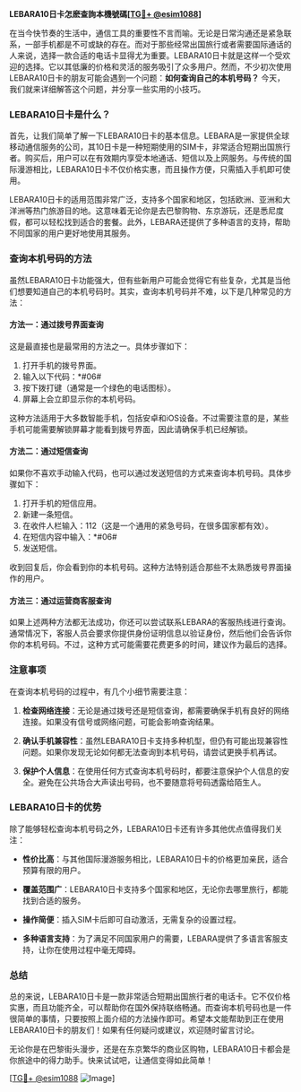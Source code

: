 **LEBARA10日卡怎麽查詢本機號碼[[TG💪+ @esim1088](https://t.me/s/esim1088)]**

在当今快节奏的生活中，通信工具的重要性不言而喻。无论是日常沟通还是紧急联系，一部手机都是不可或缺的存在。而对于那些经常出国旅行或者需要国际通话的人来说，选择一款合适的电话卡显得尤为重要。LEBARA10日卡就是这样一个受欢迎的选择。它以其低廉的价格和灵活的服务吸引了众多用户。然而，不少初次使用LEBARA10日卡的朋友可能会遇到一个问题：**如何查询自己的本机号码？** 今天，我们就来详细解答这个问题，并分享一些实用的小技巧。

### LEBARA10日卡是什么？

首先，让我们简单了解一下LEBARA10日卡的基本信息。LEBARA是一家提供全球移动通信服务的公司，其10日卡是一种短期使用的SIM卡，非常适合短期出国旅行者。购买后，用户可以在有效期内享受本地通话、短信以及上网服务。与传统的国际漫游相比，LEBARA10日卡不仅价格实惠，而且操作方便，只需插入手机即可使用。

LEBARA10日卡的适用范围非常广泛，支持多个国家和地区，包括欧洲、亚洲和大洋洲等热门旅游目的地。这意味着无论你是去巴黎购物、东京游玩，还是悉尼度假，都可以轻松找到适合的套餐。此外，LEBARA还提供了多种语言的支持，帮助不同国家的用户更好地使用其服务。

### 查询本机号码的方法

虽然LEBARA10日卡功能强大，但有些新用户可能会觉得它有些复杂，尤其是当他们想要知道自己的本机号码时。其实，查询本机号码并不难，以下是几种常见的方法：

#### 方法一：通过拨号界面查询

这是最直接也是最常用的方法之一。具体步骤如下：

1. 打开手机的拨号界面。
2. 输入以下代码：*#06#
3. 按下拨打键（通常是一个绿色的电话图标）。
4. 屏幕上会立即显示你的本机号码。

这种方法适用于大多数智能手机，包括安卓和iOS设备。不过需要注意的是，某些手机可能需要解锁屏幕才能看到拨号界面，因此请确保手机已经解锁。

#### 方法二：通过短信查询

如果你不喜欢手动输入代码，也可以通过发送短信的方式来查询本机号码。具体步骤如下：

1. 打开手机的短信应用。
2. 新建一条短信。
3. 在收件人栏输入：112（这是一个通用的紧急号码，在很多国家都有效）。
4. 在短信内容中输入：*#06#
5. 发送短信。

收到回复后，你会看到你的本机号码。这种方法特别适合那些不太熟悉拨号界面操作的用户。

#### 方法三：通过运营商客服查询

如果上述两种方法都无法成功，你还可以尝试联系LEBARA的客服热线进行查询。通常情况下，客服人员会要求你提供身份证明信息以验证身份，然后他们会告诉你你的本机号码。不过，这种方式可能需要花费更多的时间，建议作为最后的选择。

### 注意事项

在查询本机号码的过程中，有几个小细节需要注意：

1. **检查网络连接**：无论是通过拨号还是短信查询，都需要确保手机有良好的网络连接。如果没有信号或网络问题，可能会影响查询结果。
   
2. **确认手机兼容性**：虽然LEBARA10日卡支持多种机型，但仍有可能出现兼容性问题。如果你发现无论如何都无法查询到本机号码，请尝试更换手机再试。

3. **保护个人信息**：在使用任何方式查询本机号码时，都要注意保护个人信息的安全。避免在公共场合大声读出号码，也不要随意将号码透露给陌生人。

### LEBARA10日卡的优势

除了能够轻松查询本机号码之外，LEBARA10日卡还有许多其他优点值得我们关注：

- **性价比高**：与其他国际漫游服务相比，LEBARA10日卡的价格更加亲民，适合预算有限的用户。
  
- **覆盖范围广**：LEBARA10日卡支持多个国家和地区，无论你去哪里旅行，都能找到合适的服务。

- **操作简便**：插入SIM卡后即可自动激活，无需复杂的设置过程。

- **多种语言支持**：为了满足不同国家用户的需要，LEBARA提供了多语言客服支持，让你在使用过程中毫无障碍。

### 总结

总的来说，LEBARA10日卡是一款非常适合短期出国旅行者的电话卡。它不仅价格实惠，而且功能齐全，可以帮助你在国外保持联络畅通。而查询本机号码也是一件很简单的事情，只要按照上面介绍的方法操作即可。希望本文能帮助到正在使用LEBARA10日卡的朋友们！如果有任何疑问或建议，欢迎随时留言讨论。

无论你是在巴黎街头漫步，还是在东京繁华的商业区购物，LEBARA10日卡都会是你旅途中的得力助手。快来试试吧，让通信变得如此简单！

[[TG💪+ @esim1088](https://t.me/s/esim1088) ![Image](https://i.postimg.cc/4NQfJmqS/Snipaste-2025-05-13-00-14-12.png)]